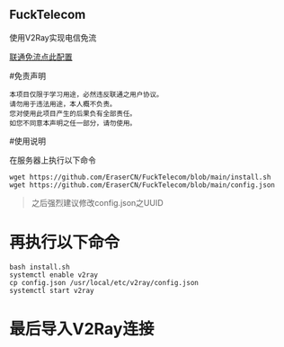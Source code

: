 ## FuckTelecom
使用V2Ray实现电信免流

[联通免流点此配置](https://github.com/EraserCN/FuckUnicom)

#免责声明
```
本项目仅限于学习用途，必然违反联通之用户协议。
请勿用于违法用途，本人概不负责。
您对使用此项目产生的后果负有全部责任。
如您不同意本声明之任一部分，请勿使用。
```

#使用说明

在服务器上执行以下命令
```
wget https://github.com/EraserCN/FuckTelecom/blob/main/install.sh
wget https://github.com/EraserCN/FuckTelecom/blob/main/config.json
```

> 之后强烈建议修改config.json之UUID

# 再执行以下命令

```
bash install.sh
systemctl enable v2ray
cp config.json /usr/local/etc/v2ray/config.json
systemctl start v2ray
```

# 最后导入V2Ray连接
